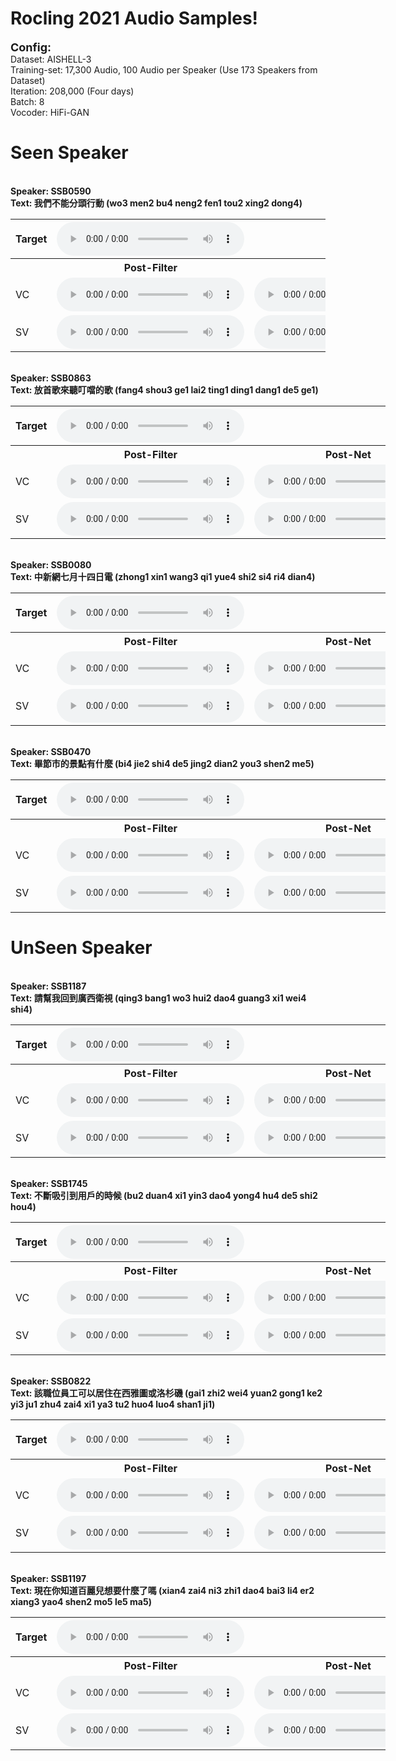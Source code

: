 # Rocling 2021 Audio Samples!


<b><font size="4">Config:</font></b>
<br>Dataset: AISHELL-3
<br>Training-set: 17,300 Audio, 100 Audio per Speaker (Use 173 Speakers from Dataset)
<br>Iteration: 208,000 (Four days)
<br>Batch: 8
<br>Vocoder: HiFi-GAN

# Seen Speaker
<br><b> Speaker: SSB0590 </b>
<br><b> Text: 我們不能分頭行動 (wo3 men2 bu4 neng2 fen1 tou2 xing2 dong4)</b>
<div style="border-style:none;width:auto;">
    <table>
        <tr>
            <th>Target</th>
            <th>
                <audio controls>
                    <source src="audio/inside/Men/590/gt.wav" type="audio/wav">
                </audio>
            </th>
        </tr>
        <tr>
            <th> </th>
            <th> Post-Filter </th>
            <th> Post-Net </th>
        </tr>
        <tr>
            <td>VC</td>
            <td>
                <audio controls>
                    <source src="audio/inside/Men/590/pf.wav" type="audio/wav">
                </audio>
            </td>
            <td>
                <audio controls>
                    <source src="audio/inside/Men/590/pn.wav" type="audio/wav">
                </audio>
            </td>
        </tr>
        <tr>
            <td>SV</td>
            <td>
                <audio controls>
                    <source src="audio/inside/Men/590/sv_pf.wav" type="audio/wav">
                </audio>
            </td>
            <td>
                <audio controls>
                    <source src="audio/inside/Men/590/sv_pn.wav" type="audio/wav">
                </audio>
            </td>
        </tr>
    </table>
</div>

<br><b> Speaker: SSB0863 </b>
<br><b> Text: 放首歌來聽叮噹的歌 (fang4 shou3 ge1 lai2 ting1 ding1 dang1 de5 ge1)</b>
<div style="border-style:none;width:600;">
    <table>
        <tr>
            <th>Target</th>
            <th>
                <audio controls>
                    <source src="audio/inside/Men/863/gt.wav" type="audio/wav">
                </audio>
            </th>
        </tr>
        <tr>
            <th> </th>
            <th> Post-Filter </th>
            <th> Post-Net </th>
        </tr>
        <tr>
            <td>VC</td>
            <td>
                <audio controls>
                    <source src="audio/inside/Men/863/pf.wav" type="audio/wav">
                </audio>
            </td>
            <td>
                <audio controls>
                    <source src="audio/inside/Men/863/pn.wav" type="audio/wav">
                </audio>
            </td>
        </tr>
        <tr>
            <td>SV</td>
            <td>
                <audio controls>
                    <source src="audio/inside/Men/863/sv_pf.wav" type="audio/wav">
                </audio>
            </td>
            <td>
                <audio controls>
                    <source src="audio/inside/Men/863/sv_pn.wav" type="audio/wav">
                </audio>
            </td>
        </tr>
    </table>
</div>

<br><b> Speaker: SSB0080 </b>
<br><b> Text: 中新網七月十四日電 (zhong1 xin1 wang3 qi1 yue4 shi2 si4 ri4 dian4)</b>
<div style="border-style:none;width:600;">
    <table>
        <tr>
            <th>Target</th>
            <th>
                <audio controls>
                    <source src="audio/inside/Women/80/gt.wav" type="audio/wav">
                </audio>
            </th>
        </tr>
        <tr>
            <th> </th>
            <th> Post-Filter </th>
            <th> Post-Net </th>
        </tr>
        <tr>
            <td>VC</td>
            <td>
                <audio controls>
                    <source src="audio/inside/Women/80/pf.wav" type="audio/wav">
                </audio>
            </td>
            <td>
                <audio controls>
                    <source src="audio/inside/Women/80/pn.wav" type="audio/wav">
                </audio>
            </td>
        </tr>
        <tr>
            <td>SV</td>
            <td>
                <audio controls>
                    <source src="audio/inside/Women/80/sv_pf.wav" type="audio/wav">
                </audio>
            </td>
            <td>
                <audio controls>
                    <source src="audio/inside/Women/80/sv_pn.wav" type="audio/wav">
                </audio>
            </td>
        </tr>
    </table>
</div>

<br><b> Speaker: SSB0470 </b>
<br><b> Text: 畢節市的景點有什麼 (bi4 jie2 shi4 de5 jing2 dian2 you3 shen2 me5)</b>
<div style="border-style:none;width:600;">
    <table>
        <tr>
            <th>Target</th>
            <th>
                <audio controls>
                    <source src="audio/inside/Women/470/gt.wav" type="audio/wav">
                </audio>
            </th>
        </rt>
        <tr>
            <th> </th>
            <th> Post-Filter </th>
            <th> Post-Net </th>
        </tr>
        <tr>
            <td>VC</td>
            <td>
                <audio controls>
                    <source src="audio/inside/Women/470/pf.wav" type="audio/wav">
                </audio>
            </td>
            <td>
                <audio controls>
                    <source src="audio/inside/Women/470/pn.wav" type="audio/wav">
                </audio>
            </td>
        </tr>
        <tr>
            <td>SV</td>
            <td>
                <audio controls>
                    <source src="audio/inside/Women/470/sv_pf.wav" type="audio/wav">
                </audio>
            </td>
            <td>
                <audio controls>
                    <source src="audio/inside/Women/470/sv_pn.wav" type="audio/wav">
                </audio>
            </td>
        </tr>
    </table>
</div>


# UnSeen Speaker
<br><b> Speaker: SSB1187 </b>
<br><b> Text: 請幫我回到廣西衛視 (qing3 bang1 wo3 hui2 dao4 guang3 xi1 wei4 shi4)</b>
<div style="border-style:none;width:600;">
    <table>
        <tr>
            <th>Target</th>
            <th>
                <audio controls>
                    <source src="audio/outside/Men/1187/gt.wav" type="audio/wav">
                </audio>
            </th>
        </tr>
        <tr>
            <th> </th>
            <th> Post-Filter </th>
            <th> Post-Net </th>
        </tr>
        <tr>
            <td>VC</td>
            <td>
                <audio controls>
                    <source src="audio/outside/Men/1187/pf.wav" type="audio/wav">
                </audio>
            </td>
            <td>
                <audio controls>
                    <source src="audio/outside/Men/1187/pn.wav" type="audio/wav">
                </audio>
            </td>
        </tr>
        <tr>
            <td>SV</td>
            <td>
                <audio controls>
                    <source src="audio/outside/Men/1187/sv_pf.wav" type="audio/wav">
                </audio>
            </td>
            <td>
                <audio controls>
                    <source src="audio/outside/Men/1187/sv_pn.wav" type="audio/wav">
                </audio>
            </td>
        </tr>
    </table>
</div>

<br><b> Speaker: SSB1745 </b>
<br><b> Text: 不斷吸引到用戶的時候 (bu2 duan4 xi1 yin3 dao4 yong4 hu4 de5 shi2 hou4)</b>
<div style="border-style:none;width:600;">
    <table>
        <tr>
            <th>Target</th>
            <th>
                <audio controls>
                    <source src="audio/outside/Men/1745/gt.wav" type="audio/wav">
                </audio>
            </th>
        </rt>
        <tr>
            <th> </th>
            <th> Post-Filter </th>
            <th> Post-Net </th>
        </tr>
        <tr>
            <td>VC</td>
            <td>
                <audio controls>
                    <source src="audio/outside/Men/1745/pf.wav" type="audio/wav">
                </audio>
            </td>
            <td>
                <audio controls>
                    <source src="audio/outside/Men/1745/pn.wav" type="audio/wav">
                </audio>
            </td>
        </tr>
        <tr>
            <td>SV</td>
            <td>
                <audio controls>
                    <source src="audio/outside/Men/1745/sv_pf.wav" type="audio/wav">
                </audio>
            </td>
            <td>
                <audio controls>
                    <source src="audio/outside/Men/1745/sv_pn.wav" type="audio/wav">
                </audio>
            </td>
        </tr>
    </table>
</div>

<br><b> Speaker: SSB0822 </b>
<br><b> Text: 該職位員工可以居住在西雅圖或洛杉磯 (gai1 zhi2 wei4 yuan2 gong1 ke2 yi3 ju1 zhu4 zai4 xi1 ya3 tu2 huo4 luo4 shan1 ji1)</b>
<div style="border-style:none;width:600;">
    <table>
        <tr>
            <th>Target</th>
            <th>
                <audio controls>
                    <source src="audio/outside/Women/822/gt.wav" type="audio/wav">
                </audio>
            </th>
        </tr>
        <tr>
            <th> </th>
            <th> Post-Filter </th>
            <th> Post-Net </th>
        </tr>
        <tr>
            <td>VC</td>
            <td>
                <audio controls>
                    <source src="audio/outside/Women/822/pf.wav" type="audio/wav">
                </audio>
            </td>
            <td>
                <audio controls>
                    <source src="audio/outside/Women/822/pn.wav" type="audio/wav">
                </audio>
            </td>
        </tr>
        <tr>
            <td>SV</td>
            <td>
                <audio controls>
                    <source src="audio/outside/Women/822/sv_pf.wav" type="audio/wav">
                </audio>
            </td>
            <td>
                <audio controls>
                    <source src="audio/outside/Women/822/sv_pn.wav" type="audio/wav">
                </audio>
            </td>
        </tr>
    </table>
</div>

<br><b> Speaker: SSB1197 </b>
<br><b> Text: 現在你知道百麗兒想要什麼了嗎 (xian4 zai4 ni3 zhi1 dao4 bai3 li4 er2 xiang3 yao4 shen2 mo5 le5 ma5)</b>
<div style="border-style:none;width:600;">
    <table>
        <tr>
            <th>Target</th>
            <th>
                <audio controls>
                    <source src="audio/outside/Women/1197/gt.wav" type="audio/wav">
                </audio>
            </th>
        </tr>
        <tr>
            <th> </th>
            <th> Post-Filter </th>
            <th> Post-Net </th>
        </tr>
        <tr>
            <td>VC</td>
            <td>
                <audio controls>
                    <source src="audio/outside/Women/1197/pf.wav" type="audio/wav">
                </audio>
            </td>
            <td>
                <audio controls>
                    <source src="audio/outside/Women/1197/pn.wav" type="audio/wav">
                </audio>
            </td>
        </tr>
        <tr>
            <td>SV</td>
            <td>
                <audio controls>
                    <source src="audio/outside/Women/1197/sv_pf.wav" type="audio/wav">
                </audio>
            </td>
            <td>
                <audio controls>
                    <source src="audio/outside/Women/1197/sv_pn.wav" type="audio/wav">
                </audio>
            </td>
        </tr>
    </table>
</div>

